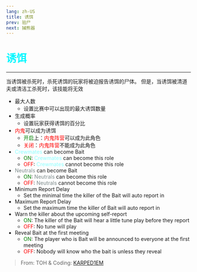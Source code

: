 ```yaml
---
lang: zh-US
title: 诱饵
prev: 验尸
next: 捕熊器
---
```


# <font color=#00f7ff><b>诱饵</b></font><Badge text="Helpful" type="tip" vertical="middle"/>

***

当诱饵被杀死时，杀死诱饵的玩家将被迫报告诱饵的尸体。 但是，当诱饵被清道夫或清洁工杀死时，该技能将无效

- 最大人数
  - 设置比赛中可以出现的最大诱饵数量
- 生成概率
  - 设置玩家获得诱饵的百分比
- <font color=red>内鬼</font>可以成为诱饵
  - <font color=green>开启</font>上：<font color=red>内鬼阵营</font>可以成为此角色
  - <font color=red>关闭</font>：<font color=red>内鬼阵营</font>不能成为此角色
- <font color=#8cffff>Crewmates</font> can become Bait
  - <font color=green>ON</font>: <font color=#8cffff>Crewmates</font> can become this role
  - <font color=red>OFF</font>: <font color=#8cffff>Crewmates</font> cannot become this role
- <font color=#7f8c8d>Neutrals</font> can become Bait
  - <font color=green>ON</font>: <font color=#7f8c8d>Neutrals</font> can become this role
  - <font color=red>OFF</font>: <font color=#7f8c8d>Neutrals</font> cannot become this role
- Minimum Report Delay
  - Set the minimal time the killer of the Bait will auto report in
- Maximum Report Delay
  - Set the maximum time the killer of Bait will auto report in
- Warn the killer about the upcoming self-report
  - <font color=green>ON</font>: The killer of the Bait will hear a little tune play before they report
  - <font color=red>OFF</font>: No tune will play
- Reveal Bait at the first meeting
  - <font color=green>ON</font>: The player who is Bait will be announced to everyone at the first meeting
  - <font color=red>OFF</font>: Nobody will know who the bait is unless they reveal

> From: TOH & Coding: [KARPED1EM](https://github.com/KARPED1EM)
